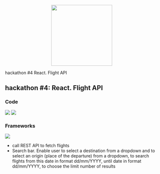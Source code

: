 <p align="center"><img src="https://upload.wikimedia.org/wikipedia/commons/thumb/a/a7/React-icon.svg/270px-React-icon.svg.png" height="200"></a></p>

hackathon #4 React. Flight API
## hackathon #4: React. Flight API

### Code
![](https://img.shields.io/badge/Code-JavaScript-blue)
![](https://img.shields.io/badge/Code-CSS-blue)

### Frameworks
![](https://img.shields.io/badge/Frameworks-React.js-yellow)

- call REST API to fetch flights 
- Search bar. Enable user to select a destination from a dropdown and to select an origin (place of the departure) from a dropdown, to search flights from this date in format dd/mm/YYYY, until date in format dd/mm/YYYY, to choose the limit number of results

